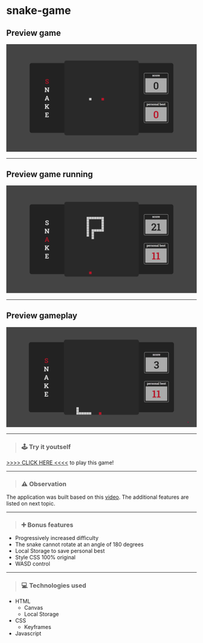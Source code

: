 # snake-game

## Preview game

![screen](assets/to_readme/screen.png)

---

## Preview game running

![screen-running](assets/to_readme/screen-running.png)

---

## Preview gameplay

![gameplay](assets/to_readme/snake.gif)

---

> ### 🕹️ Try it youtself

[>>>> CLICK HERE <<<<](https://henriqfelix.github.io/snake-game/) to play this game!

---

> ### ⚠️ Observation

The application was built based on this [video](https://www.youtube.com/watch?v=Hua1OSXitdQ).
The additional features are listed on next topic.

---

> ### ➕ Bonus features

- Progressively increased difficulty
- The snake cannot rotate at an angle of 180 degrees
- Local Storage to save personal best
- Style CSS 100% original
- WASD control

---

> ### 💻 Technologies used

- HTML
  - Canvas
  - Local Storage
- CSS
  - Keyframes
- Javascript
